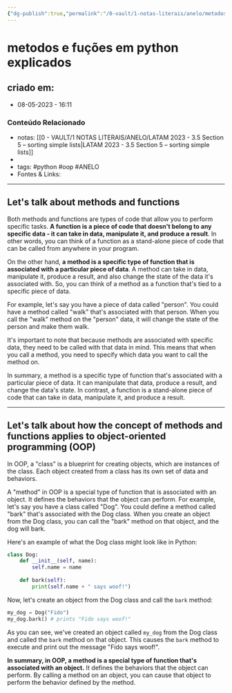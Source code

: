 ```yaml
---
{"dg-publish":true,"permalink":"/0-vault/1-notas-literais/anelo/metodos-e-fucoes-em-python-explicados/","tags":["python","oop","ANELO"],"dgHomeLink":true,"dgShowLocalGraph":true,"dgShowFileTree":true,"dgEnableSearch":true}
---
```


# metodos e fuções em python explicados

## criado em: 
-  08-05-2023 - 16:11

### Conteúdo Relacionado
- notas: [[0 - VAULT/1 NOTAS LITERAIS/ANELO/LATAM 2023 - 3.5 Section 5 – sorting simple lists\|LATAM 2023 - 3.5 Section 5 – sorting simple lists]]
- 
- tags: #python #oop #ANELO 
- Fontes & Links: 

---

## Let's talk about methods and functions

Both methods and functions are types of code that allow you to perform specific tasks. **A function is a piece of code that doesn't belong to any specific data - it can take in data, manipulate it, and produce a result**. In other words, you can think of a function as a stand-alone piece of code that can be called from anywhere in your program.

On the other hand, **a method is a specific type of function that is associated with a particular piece of data**. A method can take in data, manipulate it, produce a result, and also change the state of the data it's associated with. So, you can think of a method as a function that's tied to a specific piece of data.

For example, let's say you have a piece of data called "person". You could have a method called "walk" that's associated with that person. When you call the "walk" method on the "person" data, it will change the state of the person and make them walk.

It's important to note that because methods are associated with specific data, they need to be called with that data in mind. This means that when you call a method, you need to specify which data you want to call the method on.

In summary, a method is a specific type of function that's associated with a particular piece of data. It can manipulate that data, produce a result, and change the data's state. In contrast, a function is a stand-alone piece of code that can take in data, manipulate it, and produce a result.

---

## Let's talk about how the concept of methods and functions applies to object-oriented programming (OOP)

In OOP, a "class" is a blueprint for creating objects, which are instances of the class. Each object created from a class has its own set of data and behaviors.

A "method" in OOP is a special type of function that is associated with an object. It defines the behaviors that the object can perform. For example, let's say you have a class called "Dog". You could define a method called "bark" that's associated with the Dog class. When you create an object from the Dog class, you can call the "bark" method on that object, and the dog will bark.

Here's an example of what the Dog class might look like in Python:



```python
class Dog:
    def __init__(self, name):
        self.name = name
        
    def bark(self):
        print(self.name + " says woof!")

```
Now, let's create an object from the Dog class and call the `bark` method:


```python
my_dog = Dog("Fido") 
my_dog.bark() # prints "Fido says woof!"
```


As you can see, we've created an object called `my_dog` from the Dog class and called the `bark` method on that object. This causes the `bark` method to execute and print out the message "Fido says woof!".

**In summary, in OOP, a method is a special type of function that's associated with an object.** It defines the behaviors that the object can perform. By calling a method on an object, you can cause that object to perform the behavior defined by the method.